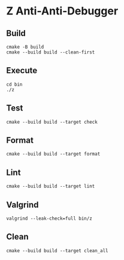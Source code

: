 # Z Anti-Anti-Debugger

## Build

```
cmake -B build
cmake --build build --clean-first
```

## Execute

```
cd bin
./z
```

## Test

```
cmake --build build --target check
```

## Format

```
cmake --build build --target format
```

## Lint

```
cmake --build build --target lint
```

## Valgrind

```
valgrind --leak-check=full bin/z
```

## Clean

```
cmake --build build --target clean_all
```
